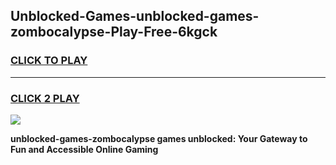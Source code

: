 
## Unblocked-Games-unblocked-games-zombocalypse-Play-Free-6kgck
<h3>
<a href="https://premium76.site?title=unblocked-games-zombocalypse&ref=17A">CLICK TO PLAY</a></h3>
<hr>

<h3>
<a href="https://premium76.site?title=unblocked-games-zombocalypse&ref=17A">CLICK 2 PLAY</a>
  
</h3>

<a href="https://premium76.site?title=unblocked-games-zombocalypse&ref=17A"><img src="https://clearcache.store/games.png"></a>


**unblocked-games-zombocalypse games unblocked: Your Gateway to Fun and Accessible Online Gaming**
